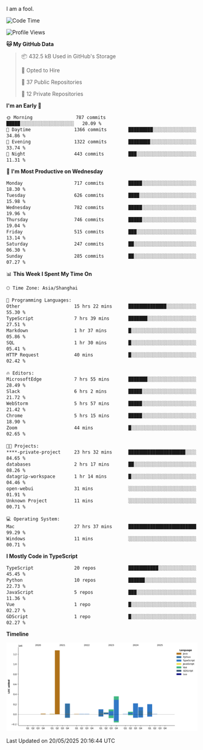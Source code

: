 I am a fool.

<!--START_SECTION:waka-->
![Code Time](http://img.shields.io/badge/Code%20Time-3%2C037%20hrs%2040%20mins-blue)

![Profile Views](http://img.shields.io/badge/Profile%20Views-0-blue)

**🐱 My GitHub Data** 

> 📦 432.5 kB Used in GitHub's Storage 
 > 
> 💼 Opted to Hire
 > 
> 📜 37 Public Repositories 
 > 
> 🔑 12 Private Repositories 
 > 
**I'm an Early 🐤** 

```text
🌞 Morning                787 commits         █████░░░░░░░░░░░░░░░░░░░░   20.09 % 
🌆 Daytime                1366 commits        █████████░░░░░░░░░░░░░░░░   34.86 % 
🌃 Evening                1322 commits        ████████░░░░░░░░░░░░░░░░░   33.74 % 
🌙 Night                  443 commits         ███░░░░░░░░░░░░░░░░░░░░░░   11.31 % 
```
📅 **I'm Most Productive on Wednesday** 

```text
Monday                   717 commits         █████░░░░░░░░░░░░░░░░░░░░   18.30 % 
Tuesday                  626 commits         ████░░░░░░░░░░░░░░░░░░░░░   15.98 % 
Wednesday                782 commits         █████░░░░░░░░░░░░░░░░░░░░   19.96 % 
Thursday                 746 commits         █████░░░░░░░░░░░░░░░░░░░░   19.04 % 
Friday                   515 commits         ███░░░░░░░░░░░░░░░░░░░░░░   13.14 % 
Saturday                 247 commits         ██░░░░░░░░░░░░░░░░░░░░░░░   06.30 % 
Sunday                   285 commits         ██░░░░░░░░░░░░░░░░░░░░░░░   07.27 % 
```


📊 **This Week I Spent My Time On** 

```text
🕑︎ Time Zone: Asia/Shanghai

💬 Programming Languages: 
Other                    15 hrs 22 mins      ██████████████░░░░░░░░░░░   55.30 % 
TypeScript               7 hrs 39 mins       ███████░░░░░░░░░░░░░░░░░░   27.51 % 
Markdown                 1 hr 37 mins        █░░░░░░░░░░░░░░░░░░░░░░░░   05.86 % 
SQL                      1 hr 30 mins        █░░░░░░░░░░░░░░░░░░░░░░░░   05.41 % 
HTTP Request             40 mins             █░░░░░░░░░░░░░░░░░░░░░░░░   02.42 % 

🔥 Editors: 
MicrosoftEdge            7 hrs 55 mins       ███████░░░░░░░░░░░░░░░░░░   28.49 % 
Slack                    6 hrs 2 mins        █████░░░░░░░░░░░░░░░░░░░░   21.72 % 
WebStorm                 5 hrs 57 mins       █████░░░░░░░░░░░░░░░░░░░░   21.42 % 
Chrome                   5 hrs 15 mins       █████░░░░░░░░░░░░░░░░░░░░   18.90 % 
Zoom                     44 mins             █░░░░░░░░░░░░░░░░░░░░░░░░   02.65 % 

🐱‍💻 Projects: 
****-private-project     23 hrs 32 mins      █████████████████████░░░░   84.65 % 
databases                2 hrs 17 mins       ██░░░░░░░░░░░░░░░░░░░░░░░   08.26 % 
datagrip-workspace       1 hr 14 mins        █░░░░░░░░░░░░░░░░░░░░░░░░   04.46 % 
open-webui               31 mins             ░░░░░░░░░░░░░░░░░░░░░░░░░   01.91 % 
Unknown Project          11 mins             ░░░░░░░░░░░░░░░░░░░░░░░░░   00.71 % 

💻 Operating System: 
Mac                      27 hrs 37 mins      █████████████████████████   99.29 % 
Windows                  11 mins             ░░░░░░░░░░░░░░░░░░░░░░░░░   00.71 % 
```

**I Mostly Code in TypeScript** 

```text
TypeScript               20 repos            ███████████░░░░░░░░░░░░░░   45.45 % 
Python                   10 repos            ██████░░░░░░░░░░░░░░░░░░░   22.73 % 
JavaScript               5 repos             ███░░░░░░░░░░░░░░░░░░░░░░   11.36 % 
Vue                      1 repo              █░░░░░░░░░░░░░░░░░░░░░░░░   02.27 % 
GDScript                 1 repo              █░░░░░░░░░░░░░░░░░░░░░░░░   02.27 % 
```



**Timeline**

![Lines of Code chart](https://raw.githubusercontent.com/VeejaLiu/VeejaLiu/master/assets/bar_graph.png)


 Last Updated on 20/05/2025 20:16:44 UTC
<!--END_SECTION:waka-->
